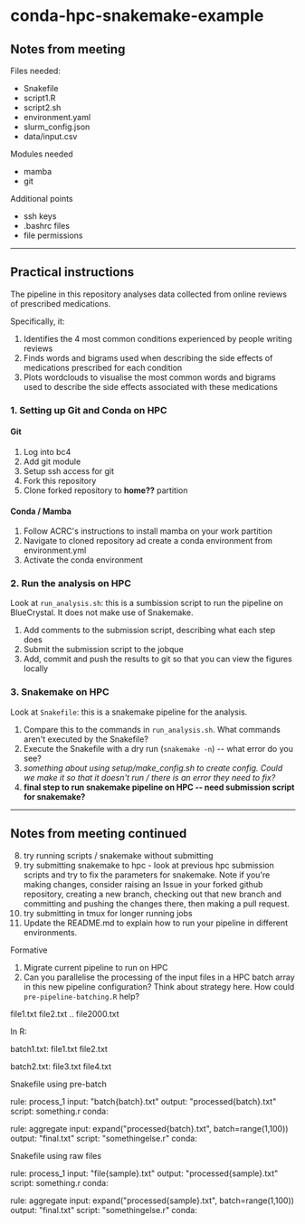 # conda-hpc-snakemake-example

## Notes from meeting

Files needed:

- Snakefile
- script1.R
- script2.sh
- environment.yaml
- slurm_config.json
- data/input.csv

Modules needed

- mamba
- git

Additional points

- ssh keys
- .bashrc files
- file permissions
-------------------------------

## Practical instructions

The pipeline in this repository analyses data collected from online reviews of prescribed medications.

Specifically, it:
1. Identifies the 4 most common conditions experienced by people writing reviews
2. Finds words and bigrams used when describing the side effects of medications prescribed for each condition
3. Plots wordclouds to visualise the most common words and bigrams used to describe the side effects associated with these medications

### 1. Setting up Git and Conda on HPC

#### Git
1. Log into bc4
2. Add git module
3. Setup ssh access for git
4. Fork this repository
5. Clone forked repository to **home??** partition
   
#### Conda / Mamba
1. Follow ACRC's instructions to install mamba on your work partition
2. Navigate to cloned repository ad create a conda environment from environment.yml
3. Activate the conda environment

### 2. Run the analysis on HPC

Look at `run_analysis.sh`: this is a sumbission script to run the pipeline on BlueCrystal. It does not make use of Snakemake.

1. Add comments to the submission script, describing what each step does
2. Submit the submission script to the jobque
3. Add, commit and push the results to git so that you can view the figures locally

### 3. Snakemake on HPC

Look at `Snakefile`: this is a snakemake pipeline for the analysis.
1. Compare this to the commands in `run_analysis.sh`. What commands aren't executed by the Snakefile?
2. Execute the Snakefile with a dry run (`snakemake -n`) -- what error do you see?
3. *something about using setup/make_config.sh to create config. Could we make it so that it doesn't run / there is an error they need to fix?*
4. **final step to run snakemake pipeline on HPC -- need submission script for snakemake?**

---------------------------------------- 

## Notes from meeting continued

8. try running scripts / snakemake without submitting
9. try submitting snakemake to hpc - look at previous hpc submission scripts and try to fix the parameters for snakemake. Note if you're making changes, consider raising an Issue in your forked github repository, creating a new branch, checking out that new branch and committing and pushing the changes there, then making a pull request.
10. try submitting in tmux for longer running jobs
11. Update the README.md to explain how to run your pipeline in different environments.

Formative

1. Migrate current pipeline to run on HPC
2. Can you parallelise the processing of the input files in a HPC batch array in this new pipeline configuration? Think about strategy here. How could `pre-pipeline-batching.R` help?


file1.txt
file2.txt
..
file2000.txt


In R:

batch1.txt:
  file1.txt
  file2.txt

batch2.txt:
  file3.txt
  file4.txt



Snakefile using pre-batch

rule: process_1
  input: "batch{batch}.txt"
  output:
    "processed{batch}.txt"
  script:
    something.r
  conda:
    

rule: aggregate
  input: expand("processed{batch}.txt", batch=range(1,100))
  output:
    "final.txt"
  script:
    "somethingelse.r"
  conda:
  
  


Snakefile using raw files

rule: process_1
  input: "file{sample}.txt"
  output:
    "processed{sample}.txt"
  script:
    something.r
  conda:
    

rule: aggregate
  input: expand("processed{sample}.txt", batch=range(1,100))
  output:
    "final.txt"
  script:
    "somethingelse.r"
  conda:
  
  




















